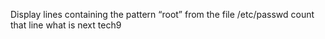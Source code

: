 Display lines containing the pattern “root” from the file /etc/passwd
count that line
what is next tech9
